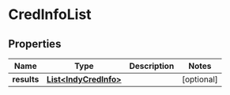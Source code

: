 

# CredInfoList


## Properties

Name | Type | Description | Notes
------------ | ------------- | ------------- | -------------
**results** | [**List&lt;IndyCredInfo&gt;**](IndyCredInfo.md) |  |  [optional]



